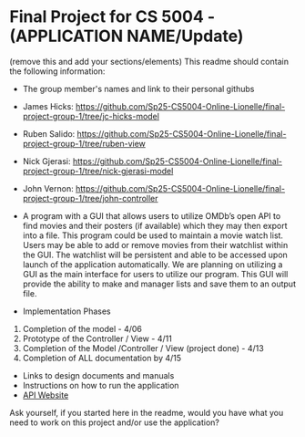 # Final Project for CS 5004 - (APPLICATION NAME/Update)

(remove this and add your sections/elements)
This readme should contain the following information: 

* The group member's names and link to their personal githubs
* James Hicks:   https://github.com/Sp25-CS5004-Online-Lionelle/final-project-group-1/tree/jc-hicks-model
* Ruben Salido:  https://github.com/Sp25-CS5004-Online-Lionelle/final-project-group-1/tree/ruben-view
* Nick Gjerasi:  https://github.com/Sp25-CS5004-Online-Lionelle/final-project-group-1/tree/nick-gjerasi-model
* John Vernon:   https://github.com/Sp25-CS5004-Online-Lionelle/final-project-group-1/tree/john-controller

* A program with a GUI that allows users to utilize OMDb’s open API to find movies and their posters (if available) which they may then export into a file. This program could be used to maintain a movie watch list. Users may be able to add or remove movies from their watchlist within the GUI. The watchlist will be persistent and able to be accessed upon launch of the application automatically. We are planning on utilizing a GUI as the main interface for users to utilize our program. This GUI will provide the ability to make and manager lists and save them to an output file.

* Implementation Phases
1. Completion of the model - 4/06
2. Prototype of the Controller / View - 4/11
3. Completion of the Model /Controller / View (project done) - 4/13
4. Completion of ALL documentation by 4/15


* Links to design documents and manuals
* Instructions on how to run the application
* [API Website](https://www.omdbapi.com/)

Ask yourself, if you started here in the readme, would you have what you need to work on this project and/or use the application?
